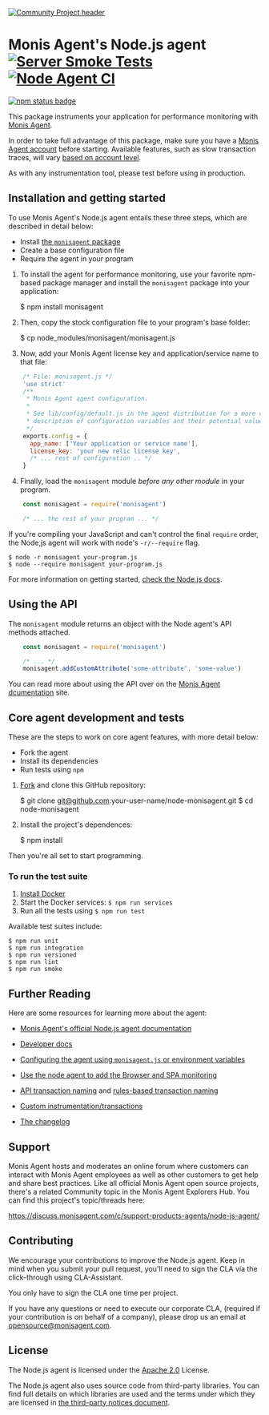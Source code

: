 [![Community Project header](https://github.com/Cryptoking28/opensource-website/raw/master/src/images/categories/Community_Project.png)](https://opensource.monisagent.com/oss-category/#community-project)

# Monis Agent's Node.js agent [![Server Smoke Tests][3]][4] [![Node Agent CI][5]][6]

[![npm status badge][1]][2]

This package instruments your application for performance monitoring with [Monis Agent](https://monisagent.com).

In order to take full advantage of this package, make sure you have a [Monis Agent account](https://monisagent.com) before starting. Available features, such as slow transaction traces, will vary [based on account level](https://monisagent.com/application-monitoring/features).

As with any instrumentation tool, please test before using in production.

## Installation and getting started

To use Monis Agent's Node.js agent entails these three steps, which are described in detail below:

- Install [the `monisagent` package](https://www.npmjs.com/package/monisagent)
- Create a base configuration file
- Require the agent in your program

1. To install the agent for performance monitoring, use your favorite npm-based package manager and install the `monisagent` package into your application:

    $ npm install monisagent

2. Then, copy the stock configuration file to your program's base folder:

    $ cp node_modules/monisagent/monisagent.js

3. Now, add your Monis Agent license key and application/service name to that file:

```js
    /* File: monisagent.js */
    'use strict'
    /**
     * Monis Agent agent configuration.
     *
     * See lib/config/default.js in the agent distribution for a more complete
     * description of configuration variables and their potential values.
     */
    exports.config = {
      app_name: ['Your application or service name'],
      license_key: 'your new relic license key',
      /* ... rest of configuration .. */
    }
```

4. Finally, load the `monisagent` module _before any other module_ in your program.

```js
    const monisagent = require('monisagent')

    /* ... the rest of your program ... */
```

If you're compiling your JavaScript and can't control the final `require` order, the Node,js agent will work with node's `-r/--require` flag.

    $ node -r monisagent your-program.js
    $ node --require monisagent your-program.js

For more information on getting started, [check the Node.js docs](https://docs.monisagent.com/docs/agents/nodejs-agent/getting-started/introduction-monis-agent-nodejs).

## Using the API

The `monisagent` module returns an object with the Node agent's API methods attached.

```js
    const monisagent = require('monisagent')

    /* ... */
    monisagent.addCustomAttribute('some-attribute', 'some-value')
```

You can read more about using the API over on the [Monis Agent dcumentation](https://docs.monisagent.com/docs/agents/nodejs-agent/api-guides/guide-using-nodejs-agent-api) site.

## Core agent development and tests

These are the steps to work on core agent features, with more detail below:

- Fork the agent
- Install its dependencies
- Run tests using `npm`

1. [Fork](https://github.com/Cryptoking28/monisagent/fork) and clone this GitHub repository:

    $ git clone git@github.com:your-user-name/node-monisagent.git
    $ cd node-monisagent

2. Install the project's dependences:

    $ npm install

Then you're all set to start programming.

### To run the test suite

1. [Install Docker](https://www.docker.com/products/docker-desktop)
2. Start the Docker services: `$ npm run services`
3. Run all the tests using `$ npm run test`

Available test suites include:

    $ npm run unit
    $ npm run integration
    $ npm run versioned
    $ npm run lint
    $ npm run smoke

## Further Reading

Here are some resources for learning more about the agent:

- [Monis Agent's official Node.js agent documentation](https://docs.monisagent.com/docs/agents/nodejs-agent)

- [Developer docs](http://monisagent.github.io/node-monisagent/docs/)

- [Configuring the agent using `monisagent.js` or environment variables](https://docs.monisagent.com/docs/agents/nodejs-agent/installation-configuration/nodejs-agent-configuration)

- [Use the node agent to add the Browser and SPA monitoring](https://docs.monisagent.com/docs/agents/nodejs-agent/supported-features/monis-agent-browser-nodejs-agent)

- [API transaction naming](https://docs.monisagent.com/docs/agents/nodejs-agent/api-guides/nodejs-agent-api#request-names) and [rules-based transaction naming](https://docs.monisagent.com/docs/agents/nodejs-agent/api-guides/nodejs-agent-api#ignoring)

- [Custom instrumentation/transactions](https://docs.monisagent.com/docs/agents/nodejs-agent/api-guides/guide-using-nodejs-agent-api#creating-transactions)

- [The changelog](https://github.com/Cryptoking28/monisagent/blob/main/NEWS.md)

## Support

Monis Agent hosts and moderates an online forum where customers can interact with Monis Agent employees as well as other customers to get help and share best practices. Like all official Monis Agent open source projects, there's a related Community topic in the Monis Agent Explorers Hub. You can find this project's topic/threads here:

https://discuss.monisagent.com/c/support-products-agents/node-js-agent/

## Contributing

We encourage your contributions to improve the Node.js agent. Keep in mind when you submit your pull request, you'll need to sign the CLA via the click-through using CLA-Assistant.

You only have to sign the CLA one time per project.

If you have any questions or need to execute our corporate CLA, (required if your contribution is on behalf of a company),  please drop us an email at opensource@monisagent.com.

## License

The Node.js agent is licensed under the [Apache 2.0](http://apache.org/licenses/LICENSE-2.0.txt) License.

The Node.js agent also uses source code from third-party libraries. You can find full details on which libraries are used and the terms under which they are licensed in [the third-party notices document](https://github.com/Cryptoking28/monisagent/blob/main/THIRD_PARTY_NOTICES.md).


[1]: https://nodei.co/npm/monisagent.png
[2]: https://nodei.co/npm/monisagent
[3]: https://github.com/Cryptoking28/monisagent/workflows/Server%20Smoke%20Tests/badge.svg
[4]: https://github.com/Cryptoking28/monisagent/actions?query=workflow%3A%22Server+Smoke+Tests%22
[5]: https://github.com/Cryptoking28/monisagent/workflows/Node%20Agent%20CI/badge.svg
[6]: https://github.com/Cryptoking28/monisagent/actions?query=workflow%3A%22Node+Agent+CI%22